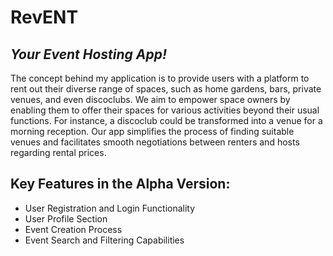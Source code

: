 # RevENT
## _Your Event Hosting App!_


The concept behind my application is to provide users with a platform to rent out their diverse range of spaces, such as home gardens, bars, private venues, and even discoclubs. We aim to empower space owners by enabling them to offer their spaces for various activities beyond their usual functions. For instance, a discoclub could be transformed into a venue for a morning reception. Our app simplifies the process of finding suitable venues and facilitates smooth negotiations between renters and hosts regarding rental prices.

## Key Features in the Alpha Version:

- User Registration and Login Functionality
- User Profile Section
- Event Creation Process
- Event Search and Filtering Capabilities

